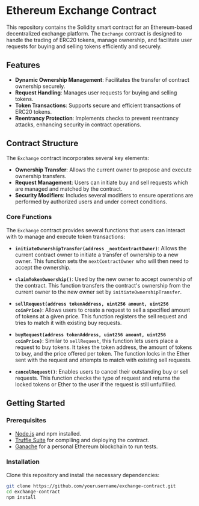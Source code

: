 # Ethereum Exchange Contract

This repository contains the Solidity smart contract for an Ethereum-based decentralized exchange platform. The `Exchange` contract is designed to handle the trading of ERC20 tokens, manage ownership, and facilitate user requests for buying and selling tokens efficiently and securely.

## Features

- **Dynamic Ownership Management**: Facilitates the transfer of contract ownership securely.
- **Request Handling**: Manages user requests for buying and selling tokens.
- **Token Transactions**: Supports secure and efficient transactions of ERC20 tokens.
- **Reentrancy Protection**: Implements checks to prevent reentrancy attacks, enhancing security in contract operations.

## Contract Structure

The `Exchange` contract incorporates several key elements:

- **Ownership Transfer**: Allows the current owner to propose and execute ownership transfers.
- **Request Management**: Users can initiate buy and sell requests which are managed and matched by the contract.
- **Security Modifiers**: Includes several modifiers to ensure operations are performed by authorized users and under correct conditions.

### Core Functions

The `Exchange` contract provides several functions that users can interact with to manage and execute token transactions:

- **`initiateOwnershipTransfer(address _nextContractOwner)`**: Allows the current contract owner to initiate a transfer of ownership to a new owner. This function sets the `nextContractOwner` who will then need to accept the ownership.

- **`claimTokenOwnership()`**: Used by the new owner to accept ownership of the contract. This function transfers the contract's ownership from the current owner to the new owner set by `initiateOwnershipTransfer`.

- **`sellRequest(address tokenAddress, uint256 amount, uint256 coinPrice)`**: Allows users to create a request to sell a specified amount of tokens at a given price. This function registers the sell request and tries to match it with existing buy requests.

- **`buyRequest(address tokenAddress, uint256 amount, uint256 coinPrice)`**: Similar to `sellRequest`, this function lets users place a request to buy tokens. It takes the token address, the amount of tokens to buy, and the price offered per token. The function locks in the Ether sent with the request and attempts to match with existing sell requests.

- **`cancelRequest()`**: Enables users to cancel their outstanding buy or sell requests. This function checks the type of request and returns the locked tokens or Ether to the user if the request is still unfulfilled.


## Getting Started

### Prerequisites

- [Node.js](https://nodejs.org/en/download/) and npm installed.
- [Truffle Suite](https://www.trufflesuite.com/truffle) for compiling and deploying the contract.
- [Ganache](https://www.trufflesuite.com/ganache) for a personal Ethereum blockchain to run tests.

### Installation

Clone this repository and install the necessary dependencies:

```bash
git clone https://github.com/yourusername/exchange-contract.git
cd exchange-contract
npm install
